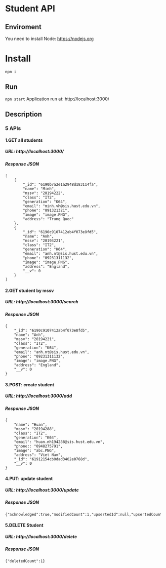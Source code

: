# Student API
## Enviroment
You need to install Node: https://nodejs.org
# Install
`npm i`
## Run
`npm start`
Application run at: http://localhost:3000/
## Description
### 5 APIs
#### 1.GET all students
##### URL: http://localhost:3000/
##### Response JSON
```
[
    {
        "_id": "6190b7a2e1a2948d183114fa",
        "name": "Minh",
        "mssv": "20194222",
        "class": "IT2",
        "generation": "K64",
        "email": "minh.vh@sis.hust.edu.vn",
        "phone": "091321321",
        "image": "image.PNG",
        "address": "Trung Quoc"
    },
    {
        "_id": "6190c9107412ab4f073e8fd5",
        "name": "Anh",
        "mssv": "20194221",
        "class": "IT2",
        "generation": "K64",
        "email": "anh.nt@sis.hust.edu.vn",
        "phone": "09231311132",
        "image": "image.PNG",
        "address": "England",
        "__v": 0
    }
]
```
#### 2.GET student by mssv
##### URL: http://localhost:3000/search
##### Response JSON
```
{
    "_id": "6190c9107412ab4f073e8fd5",
    "name": "Anh",
    "mssv": "20194221",
    "class": "IT2",
    "generation": "K64",
    "email": "anh.nt@sis.hust.edu.vn",
    "phone": "09231311132",
    "image": "image.PNG",
    "address": "England",
    "__v": 0
}
```
#### 3.POST: create student
##### URL: http://localhost:3000/add
##### Response JSON
```
{
    "name": "Huan",
    "mssv": "20194288",
    "class": "IT2",
    "generation": "K64",
    "email": "huan.nh194288@sis.hust.edu.vn",
    "phone:: "0948275791",
    "image": "abc.PNG",
    "address": "Viet Nam",
    "_id": "61912154cb0dad3402e0768d",
    "__v": 0
}
```
#### 4.PUT: update student
##### URL: http://localhost:3000/update
##### Response JSON
```
{"acknowledged":true,"modifiedCount":1,"upsertedId":null,"upsertedCount":0,"matchedCount":1}
```
#### 5.DELETE Student
##### URL: http://localhost:3000/delete
##### Response JSON
``` 
{"deletedCount":1}
```